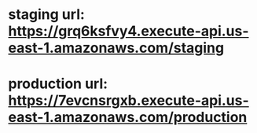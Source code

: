 
# staging url: https://grq6ksfvy4.execute-api.us-east-1.amazonaws.com/staging

# production url: https://7evcnsrgxb.execute-api.us-east-1.amazonaws.com/production
